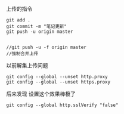 上传的指令

```
git add .
git commit -m "笔记更新"
git push -u origin master


//git push -u -f origin master
//强制合并上传
```



以前解集上传问题

```
git config --global --unset http.proxy
git config --global --unset https.proxy
```



后来发现 设置这个效果棒极了

```
git config --global http.sslVerify "false"
```

